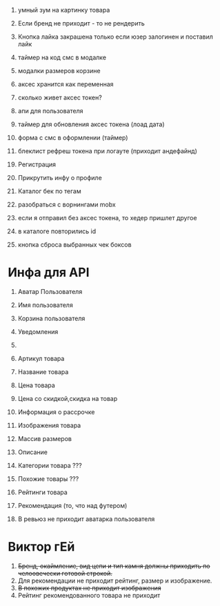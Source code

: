 
1. умный зум на картинку товара
2. Если бренд не приходит - то не рендерить
3. Кнопка лайка закрашена только если юзер залогинен и поставил лайк
4. таймер на код смс в модалке

6. модалки размеров корзине

11. аксес хранится как переменная
12. сколько живет аксес токен?
13. апи для пользователя
14. таймер для обновления аксес токена (лоад дата)

16. форма с смс в оформлении (таймер)
17. блеклист рефреш токена при логауте (приходит андефайнд)
<!-- 18. like na previews -->
19. Регистрация
20. Прикрутить инфу о профиле
21. Каталог бек по тегам
22. разобраться с ворнингами mobx
23. если я отправил без аксес токена, то хедер пришлет другое

24. в каталоге повторились id
25. кнопка сброса выбранных чек боксов

# Инфа для  API

1. Аватар Пользователя
2. Имя пользователя
3. Корзина пользователя
4. Уведомления
5. 

1. Артикул товара
2. Название товара
3. Цена товара
4. Цена со скидкой,cкидка на товар
5. Информация о рассрочке 
6. Изображения товара
7. Массив размеров
8. Описание
9. Категории товара ???
10. Похожие товары ???
11. Рейтинги товара
12. Рекомендация (то, что над футером)

13. В ревьюз не приходит аватарка пользователя



# Виктор гЕй
1. ~~Бренд, окаймление, вид цепи и тип камня должны приходить по челоовечески готовой строкой.~~
2. Для рекомендации не приходит рейтинг, размер и изображение.
3. ~~В похожих продуктах не приходит изображения~~
4. Рейтинг рекомендованного товара не приходит
